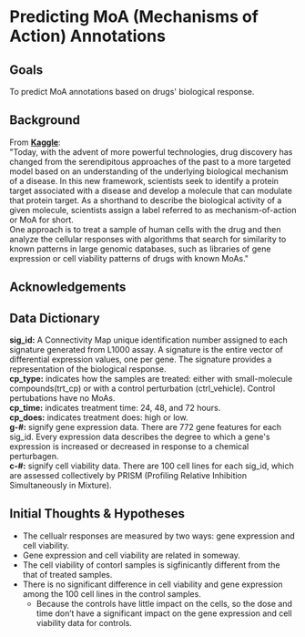 # Predicting MoA (Mechanisms of Action) Annotations
## Goals
To predict MoA annotations based on drugs' biological response.
## Background
From [**Kaggle**](https://www.kaggle.com/c/lish-moa):<br>
"Today, with the advent of more powerful technologies, drug discovery has changed from the serendipitous approaches of the past to a more targeted model based on an understanding of the underlying biological mechanism of a disease. In this new framework, scientists seek to identify a protein target associated with a disease and develop a molecule that can modulate that protein target. As a shorthand to describe the biological activity of a given molecule, scientists assign a label referred to as mechanism-of-action or MoA for short.<br>
One approach is to treat a sample of human cells with the drug and then analyze the cellular responses with algorithms that search for similarity to known patterns in large genomic databases, such as libraries of gene expression or cell viability patterns of drugs with known MoAs."

## Acknowledgements

## Data Dictionary
**sig_id:** A Connectivity Map unique identification number assigned to each signature generated from L1000 assay. A signature is the entire vector of differential expression values, one per gene. The signature provides a representation of the biological response.<br>
**cp_type:** indicates how the samples are treated: either with small-molecule compounds(trt_cp) or with a control perturbation (ctrl_vehicle). Control pertubations have no MoAs.<br> 
**cp_time:** indicates treatment time: 24, 48, and 72 hours.<br> 
**cp_does:** indicates treatment does: high or low.<br>
**g-#:** signify gene expression data. There are 772 gene features for each sig_id. Every expression data describes the degree to which a gene's expression is increased or decreased in response to a chemical perturbagen.<br>
**c-#:** signify cell viability data. There are 100 cell lines for each sig_id, which are assessed collectively by PRISM (Profiling Relative Inhibition Simultaneously in Mixture).<br> 

## Initial Thoughts & Hypotheses
- The cellualr responses are measured by two ways: gene expression and cell viability.
- Gene expression and cell viability are related in someway. 
- The cell viability of contorl samples is sigfinicantly different from the that of treated samples.
- There is no significant difference in cell viability and gene expression among the 100 cell lines in the control samples.
    - Because the controls have little impact on the cells, so the dose and time don’t have a significant impact on the gene expression and cell viability data for controls. 

